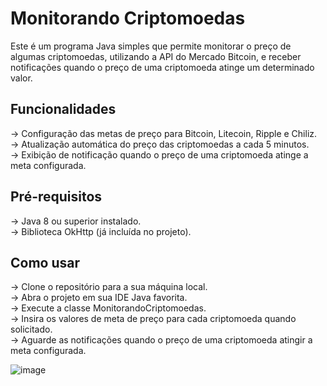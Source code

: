 # Monitorando Criptomoedas
Este é um programa Java simples que permite monitorar o preço de algumas criptomoedas, utilizando a API do Mercado Bitcoin, e receber notificações quando o preço de uma criptomoeda atinge um determinado valor.

## Funcionalidades
-> Configuração das metas de preço para Bitcoin, Litecoin, Ripple e Chiliz.  
-> Atualização automática do preço das criptomoedas a cada 5 minutos.  
-> Exibição de notificação quando o preço de uma criptomoeda atinge a meta configurada.  

## Pré-requisitos
-> Java 8 ou superior instalado.  
-> Biblioteca OkHttp (já incluída no projeto).  

## Como usar
-> Clone o repositório para a sua máquina local.  
-> Abra o projeto em sua IDE Java favorita.  
-> Execute a classe MonitorandoCriptomoedas.  
-> Insira os valores de meta de preço para cada criptomoeda quando solicitado.  
-> Aguarde as notificações quando o preço de uma criptomoeda atingir a meta configurada.  

![image](https://user-images.githubusercontent.com/24597559/161296584-fadb70cf-530f-4c00-becf-1ae20c411c78.png)

